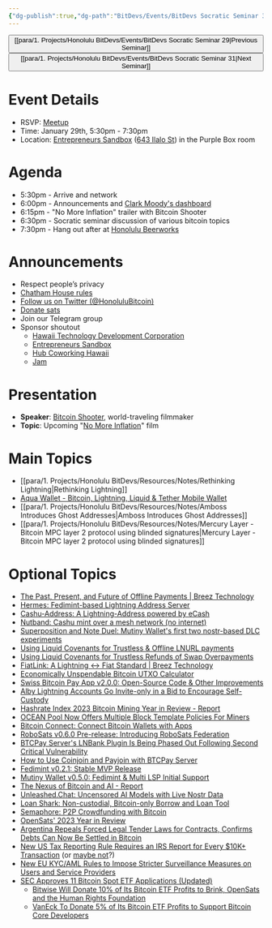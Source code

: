 ```yaml
---
{"dg-publish":true,"dg-path":"BitDevs/Events/BitDevs Socratic Seminar 30.md","permalink":"/bit-devs/events/bit-devs-socratic-seminar-30/","title":"BitDevs Socratic Seminar 30","tags":["bitdevs","bitcoin","resource","socratic-30"],"noteIcon":"3","created":"2024-01-06T20:26:05.143-10:00","updated":"2024-11-25T12:06:26.188-10:00"}
---
```




<button class="obsidian-button previous-seminar">[[para/1. Projects/Honolulu BitDevs/Events/BitDevs Socratic Seminar 29\|Previous Seminar]]</button> <button class="obsidian-button next-seminar">[[para/1. Projects/Honolulu BitDevs/Events/BitDevs Socratic Seminar 31\|Next Seminar]]</button>

# Event Details

- RSVP: [Meetup](https://www.meetup.com/honolulu-bitdevs/events/298253658/)
- Time: January 29th, 5:30pm - 7:30pm
- Location: [Entrepreneurs Sandbox](https://sandboxhawaii.org/) ([643 Ilalo St](https://goo.gl/maps/3Zj38htV13iUn4dcA)) in the Purple Box room

# Agenda

- 5:30pm - Arrive and network  
- 6:00pm - Announcements and [Clark Moody's dashboard](https://bitcoin.clarkmoody.com/dashboard/)
- 6:15pm - "No More Inflation" trailer with Bitcoin Shooter
- 6:30pm - Socratic seminar discussion of various bitcoin topics
- 7:30pm - Hang out after at [Honolulu Beerworks](https://www.honolulubeerworks.com/)

# Announcements

- Respect people’s privacy
- [Chatham House rules](https://www.chathamhouse.org/about-us/chatham-house-rule)
- [Follow us on Twitter (@HonoluluBitcoin)](https://twitter.com/HonoluluBitcoin)
- [Donate sats](https://checkout.opennode.com/p/5dea6b7a-d33c-4fda-b54c-98f092814c7d)
- Join our Telegram group
- Sponsor shoutout
	- [Hawaii Technology Development Corporation](https://www.htdc.org/about/)
	- [Entrepreneurs Sandbox](https://sandboxhawaii.org/)
	- [Hub Coworking Hawaii](https://hubcoworkinghi.com/)
	- [Jam](http://jam.dev/)

# Presentation

- **Speaker**: [Bitcoin Shooter](https://twitter.com/bitcoinshooter), world-traveling filmmaker
- **Topic**: Upcoming "[No More Inflation](https://bitcoinshooter.com/no-more-inflation/)" film

# Main Topics

- [[para/1. Projects/Honolulu BitDevs/Resources/Notes/Rethinking Lightning\|Rethinking Lightning]]
- [Aqua Wallet - Bitcoin, Lightning, Liquid & Tether Mobile Wallet](https://www.nobsbitcoin.com/aqua-wallet-launched/)
- [[para/1. Projects/Honolulu BitDevs/Resources/Notes/Amboss Introduces Ghost Addresses\|Amboss Introduces Ghost Addresses]]
- [[para/1. Projects/Honolulu BitDevs/Resources/Notes/Mercury Layer - Bitcoin MPC layer 2 protocol using blinded signatures\|Mercury Layer - Bitcoin MPC layer 2 protocol using blinded signatures]]

# Optional Topics

- [The Past, Present, and Future of Offline Payments | Breez Technology](https://medium.com/breez-technology/the-past-present-and-future-of-offline-payments-1ddb46054e11)
- [Hermes: Fedimint-based Lightning Address Server](https://www.nobsbitcoin.com/hermes-fedimint-based-lightning-address-server/)
- [Cashu-Address: A Lightning-Address powered by eCash](https://cashu-address.com/)
- [Nutband: Cashu mint over a mesh network (no internet)](https://github.com/jooray/nutband?tab=readme-ov-file)
- [Superposition and Note Duel: Mutiny Wallet's first two nostr-based DLC experiments](https://blog.mutinywallet.com/note-duel-superposition/)
- [Using Liquid Covenants for Trustless & Offline LNURL payments](https://github.com/BoltzExchange/boltz-backend/issues/466)
- [Using Liquid Covenants for Trustless Refunds of Swap Overpayments](https://github.com/BoltzExchange/boltz-backend/issues/464)
- [FiatLink: A Lightning ↔ Fiat Standard | Breez Technology](https://medium.com/breez-technology/introducing-fiatlink-a-lightning-fiat-standard-68ab380febb2)
- [Economically Unspendable Bitcoin UTXO Calculator](https://jlopp.github.io/unspendable-utxo-calculator/)
- [Swiss Bitcoin Pay App v2.0.0: Open-Source Code & Other Improvements](https://www.nobsbitcoin.com/swiss-bitcoin-pay-app-v2-0-0/)
- [Alby Lightning Accounts Go Invite-only in a Bid to Encourage Self-Custody](https://www.nobsbitcoin.com/alby-lightning-account-limits/)
- [Hashrate Index 2023 Bitcoin Mining Year in Review - Report](https://www.nobsbitcoin.com/hashrate-index-2023-bitcoin-mining-year-in-review/)
- [OCEAN Pool Now Offers Multiple Block Template Policies For Miners](https://www.nobsbitcoin.com/ocean-pool-now-offers-multiple-block-template-policies/)
- [Bitcoin Connect: Connect Bitcoin Wallets with Apps](https://www.nobsbitcoin.com/bitcoin-connect/)
- [RoboSats v0.6.0 Pre-release: Introducing RoboSats Federation](https://www.nobsbitcoin.com/robosats-v0-6-0-pre-release/)
- [BTCPay Server's LNBank Plugin Is Being Phased Out Following Second Critical Vulnerability](https://www.nobsbitcoin.com/btcpay-server-ln-bank-plugin-2nd-cve/)
- [How to Use Coinjoin and Payjoin with BTCPay Server](https://www.nobsbitcoin.com/how-to-use-coinjoin-and-payjoin-with-btcpay-server/)
- [Fedimint v0.2.1: Stable MVP Release](https://www.nobsbitcoin.com/fedimint-v0-2-1/)
- [Mutiny Wallet v0.5.0: Fedimint & Multi LSP Initial Support](https://www.nobsbitcoin.com/mutiny-wallet-v0-5-0/)
- [The Nexus of Bitcoin and AI - Report](https://www.nobsbitcoin.com/the-nexus-of-bitcoin-and-ai-report/)
- [Unleashed.Chat: Uncensored AI Models with Live Nostr Data](https://www.nobsbitcoin.com/unleashed-chat/)
- [Loan Shark: Non-custodial, Bitcoin-only Borrow and Loan Tool](https://www.nobsbitcoin.com/loan-shark-non-custodial-bitcoin-lending/)
- [Semaphore: P2P Crowdfunding with Bitcoin](https://www.nobsbitcoin.com/semaphore/)
- [OpenSats' 2023 Year in Review](https://opensats.org/blog/2023-year-in-review)
- [Argentina Repeals Forced Legal Tender Laws for Contracts, Confirms Debts Can Now Be Settled in Bitcoin](https://www.nobsbitcoin.com/argentina-repeals-forced-legal-tender-laws-for-contracts/)
- [New US Tax Reporting Rule Requires an IRS Report for Every $10K+ Transaction](https://www.nobsbitcoin.com/new-us-bitcoin-tax-reporting-rule-2024/) (or [maybe not](https://www.nobsbitcoin.com/taxpayers-do-not-have-to-report-digital-assets/)?)
- [New EU KYC/AML Rules to Impose Stricter Surveillance Measures on Users and Service Providers](https://www.nobsbitcoin.com/eu-amlr-surveillance-provisional-agreement/)
- [SEC Approves 11 Bitcoin Spot ETF Applications (Updated)](https://www.nobsbitcoin.com/sec-approves-bitcoin-spot-etf/)
	- [Bitwise Will Donate 10% of Its Bitcoin ETF Profits to Brink, OpenSats and the Human Rights Foundation](https://www.nobsbitcoin.com/bitwise-will-donate-10-of-etf-profits-for-bitcoin-development/)
	- [VanEck To Donate 5% of Its Bitcoin ETF Profits to Support Bitcoin Core Developers](https://www.nobsbitcoin.com/vaneck-to-donate-5-of-its-bitcoin-etf-profits-to-support-bitcoin-core-developers/)